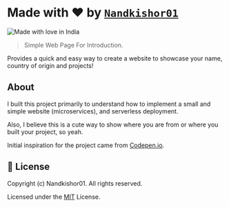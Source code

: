 # Made with ❤️ by [`Nandkishor01`](github.com/Nandkishor01)

![Made with love in India](https://madewithlove.now.sh/id?heart=true&template=for-the-badge)

> Simple Web Page For Introduction.

Provides a quick and easy way to create a website to showcase your name, country of origin and projects!

## About

I built this project primarily to understand how to implement a small and simple website (microservices), and serverless deployment.

Also, I believe this is a cute way to show where you are from or where you built your project, so yeah.

Initial inspiration for the project came from [Codepen.io](https://codepen.io/naveenjetty/pen/eBVdez). 


## 📜 License

Copyright (c) Nandkishor01. All rights reserved.

Licensed under the [MIT](LICENSE) License.
